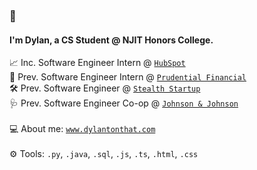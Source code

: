 ### 👋  
#### I'm Dylan, a CS Student @ NJIT Honors College.  
📈 Inc.  Software Engineer Intern @ [`HubSpot`](https://www.hubspot.com)<br> 
🏢 Prev. Software Engineer Intern @ [`Prudential Financial`](https://www.prudential.com)<br> 
🛠️ Prev. Software Engineer @ [`Stealth Startup`](https://en.wikipedia.org/wiki/Stealth_startup)<br> 
🩺 Prev. Software Engineer Co-op @ [`Johnson & Johnson`](https://www.jnj.com/medtech)<br>  
💻 About me: <a href="https://www.dylantonthat.com">`www.dylantonthat.com`</a><br>  
⚙️ Tools: `.py`, `.java`, `.sql`, `.js`, `.ts`, `.html`, `.css`
